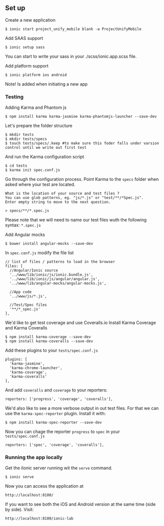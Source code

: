 ## Set up
Create a new application
```
$ ionic start project_unify_mobile blank -a ProjectUnifyMobile
```

Add SAAS support
```
$ ionic setup sass
```
You can start to write your sass in your ./scss/ionic.app.scss file.

Add platform support
```
$ ionic platform ios android
```
Note! Is added when initiating a new app

### Testing
Adding Karma and Phantom js
```
$ npm install karma karma-jasmine karma-phantomjs-launcher --save-dev
```

Let's prepare the folder structure
```
$ mkdir tests
$ mkdir tests/specs
$ touch tests/specs/.keep #to make sure this foder falls under varsion control until we write out first test
```
And run the Karma configuration script
```
$ cd tests
$ karma init spec.conf.js

```

Go through the configuration process. Point Karma to the `specs` folder when asked where your test are located.
```
What is the location of your source and test files ?
You can use glob patterns, eg. "js/*.js" or "test/**/*Spec.js".
Enter empty string to move to the next question.

> specs/**/*.spec.js
```
Please note that we will need to name our test files wuth the following syntax: `*.spec.js` 

Add Angular mocks
```
$ bower install angular-mocks --save-dev
```

In `spec.conf.js` modify the file list

```
// list of files / patterns to load in the browser
files: [
  //Angular/Ionic source
  '../www/lib/ionic/js/ionic.bundle.js',
  '../www/lib/ionic/js/angular/angular.js',
  '../www/lib/angular-mocks/angular-mocks.js',

  //App code
  '../www/js/*.js',

  //Test/Spec files
  '**/*_spec.js'
],
```
We'd like to get test coverage and use Coveralls.io
Install Karma Coverage and Karma Coveralls

```
$ npm install karma-coverage --save-dev
$ npm install karma-coveralls --save-dev
```

Add these plugins to your `tests/spec.conf.js`

```
plugins: [
  'karma-jasmine',
  'karma-chrome-launcher',
  'karma-coverage',
  'karma-coveralls'
],
```

And add `coveralls` and `coverage` to your reporters:

```
reporters: ['progress', 'coverage', 'coveralls'],
```

We'd also like to see a more verbose output in out test files. For that we can use the `karma-spec-reporter` plugin.
Install it with:
```
$ npm install karma-spec-reporter --save-dev
```

Now you can chage the reporter `progress` to `spec` in your `tests/spec.conf.js`
```
reporters: ['spec', 'coverage', 'coveralls'],
```


### Running the app locally

Get the iIonic server running wit the `serve` command.

```
$ ionic serve
```

Now you can access the application at
```
http://localhost:8100/
```

If you want to see both the iOS and Android version at the same time (side by side). Visit:
```
http://localhost:8100/ionic-lab
```

